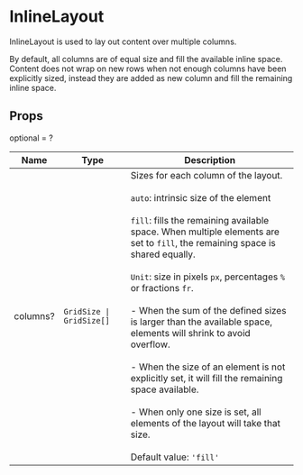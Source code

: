 # InlineLayout

InlineLayout is used to lay out content over multiple columns.

By default, all columns are of equal size and fill the available inline space.
Content does not wrap on new rows when not enough columns have been explicitly sized,
instead they are added as new column and fill the remaining inline space.

## Props
optional = ?

| Name | Type | Description |
| --- | --- | --- |
| columns? | <code>GridSize &#124; GridSize[]</code> | Sizes for each column of the layout.<br /><br /> `auto`: intrinsic size of the element<br /><br />`fill`: fills the remaining available space. When multiple elements are set to `fill`, the remaining space is shared equally.<br /><br />`Unit`: size in pixels `px`, percentages `%` or fractions `fr`.<br /><br /> - When the sum of the defined sizes is larger than the available space, elements will shrink to avoid overflow.<br /><br />- When the size of an element is not explicitly set, it will fill the remaining space available.<br /><br />- When only one size is set, all elements of the layout will take that size.<br /><br /> Default value: <code>'fill'</code> |